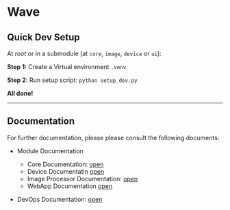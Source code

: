 # Wave

## Quick Dev Setup
At _root_ or in a submodule (at `core`, `image`, `device` or `ui`):

__Step 1:__ Create a Virtual environment `.venv`.

__Step 2:__ Run setup script: `python setup_dev.py`

__All done!__

---

## Documentation
For further documentation, please please consult the following documents:

- Module Documentation
    - Core Documentation: [open](/docs/Core/_CORE.md)
    - Device Documentatin [open](/docs/Device/_DEVICE.md)
    - Image Processor Documentation: [open](/docs/ImageProcessor/_IMAGE_PROCESSOR.md)
    - WebApp Documentation [open](/docs/WebApp/_WEB_APP.md)

- DevOps Documentation: [open](/docs/DevOps/_DEV_OPS.md)